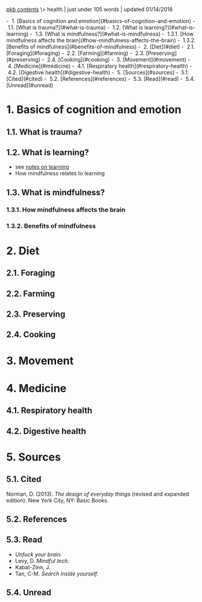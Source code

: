 <p class="path"><a href="../pkb.html">pkb contents</a> \> health | just under 105 words | updated 01/14/2018</p><div class="TOC">- &nbsp;1. [Basics of cognition and emotion](#basics-of-cognition-and-emotion)
	- &nbsp;1.1. [What is trauma?](#what-is-trauma)
	- &nbsp;1.2. [What is learning?](#what-is-learning)
	- &nbsp;1.3. [What is mindfulness?](#what-is-mindfulness)
		- &nbsp;1.3.1. [How mindfulness affects the brain](#how-mindfulness-affects-the-brain)
		- &nbsp;1.3.2. [Benefits of mindfulness](#benefits-of-mindfulness)
- &nbsp;2. [Diet](#diet)
	- &nbsp;2.1. [Foraging](#foraging)
	- &nbsp;2.2. [Farming](#farming)
	- &nbsp;2.3. [Preserving](#preserving)
	- &nbsp;2.4. [Cooking](#cooking)
- &nbsp;3. [Movement](#movement)
- &nbsp;4. [Medicine](#medicine)
	- &nbsp;4.1. [Respiratory health](#respiratory-health)
	- &nbsp;4.2. [Digestive health](#digestive-health)
- &nbsp;5. [Sources](#sources)
	- &nbsp;5.1. [Cited](#cited)
	- &nbsp;5.2. [References](#references)
	- &nbsp;5.3. [Read](#read)
	- &nbsp;5.4. [Unread](#unread)
</div>

# 1. Basics of cognition and emotion


## 1.1. What is trauma?

## 1.2. What is learning?

- see [notes on learning](learning.html)
- How mindfulness relates to learning

## 1.3. What is mindfulness?

### 1.3.1. How mindfulness affects the brain

### 1.3.2. Benefits of mindfulness





# 2. Diet

## 2.1. Foraging

## 2.2. Farming

## 2.3. Preserving

## 2.4. Cooking





# 3. Movement






# 4. Medicine

## 4.1. Respiratory health

## 4.2. Digestive health




# 5. Sources

## 5.1. Cited

Norman, D. (2013). _The design of everyday things_ (revised and expanded edition). New York City, NY: Basic Books.

## 5.2. References

## 5.3. Read

- _Unfuck your brain._
- Levy, D. _Mindful tech._
- Kabat-Zinn, J.
- Tan, C-M. _Search inside yourself._

## 5.4. Unread

